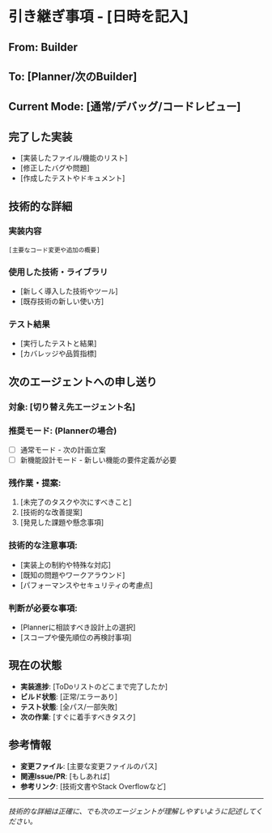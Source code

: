 # 引き継ぎ事項 - [日時を記入]

## From: Builder
## To: [Planner/次のBuilder]
## Current Mode: [通常/デバッグ/コードレビュー]

## 完了した実装
- [実装したファイル/機能のリスト]
- [修正したバグや問題]
- [作成したテストやドキュメント]

## 技術的な詳細

### 実装内容
```
[主要なコード変更や追加の概要]
```

### 使用した技術・ライブラリ
- [新しく導入した技術やツール]
- [既存技術の新しい使い方]

### テスト結果
- [実行したテストと結果]
- [カバレッジや品質指標]

## 次のエージェントへの申し送り

### 対象: [切り替え先エージェント名]

### 推奨モード: (Plannerの場合)
- [ ] 通常モード - 次の計画立案
- [ ] 新機能設計モード - 新しい機能の要件定義が必要

### 残作業・提案:
1. [未完了のタスクや次にすべきこと]
2. [技術的な改善提案]
3. [発見した課題や懸念事項]

### 技術的な注意事項:
- [実装上の制約や特殊な対応]
- [既知の問題やワークアラウンド]
- [パフォーマンスやセキュリティの考慮点]

### 判断が必要な事項:
- [Plannerに相談すべき設計上の選択]
- [スコープや優先順位の再検討事項]

## 現在の状態
- **実装進捗**: [ToDoリストのどこまで完了したか]
- **ビルド状態**: [正常/エラーあり]
- **テスト状態**: [全パス/一部失敗]
- **次の作業**: [すぐに着手すべきタスク]

## 参考情報
- **変更ファイル**: [主要な変更ファイルのパス]
- **関連Issue/PR**: [もしあれば]
- **参考リンク**: [技術文書やStack Overflowなど]

---
*技術的な詳細は正確に、でも次のエージェントが理解しやすいように記述してください。*